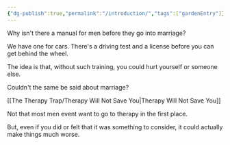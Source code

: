 ```yaml
---
{"dg-publish":true,"permalink":"/introduction/","tags":["gardenEntry"]}
---
```



Why isn't there a manual for men before they go into marriage?

We have one for cars.  There's a driving test and a license before you can get behind the wheel.

The idea is that, without such training, you could hurt yourself or someone else.

Couldn't the same be said about marriage?

[[The Therapy Trap/Therapy Will Not Save You\|Therapy Will Not Save You]]

Not that most men event want to go to therapy in the first place.

But, even if you did or felt that it was something to consider, it could actually make things much worse.




